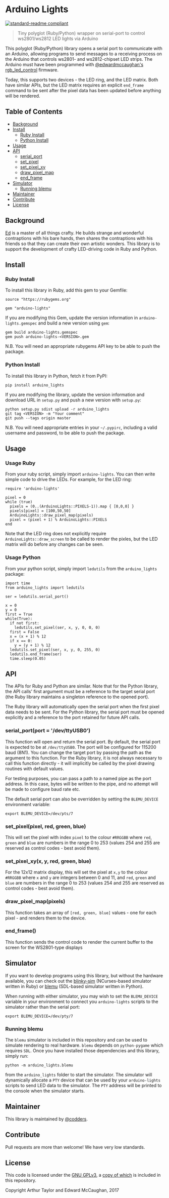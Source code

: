 # Arduino Lights

[![standard-readme compliant](https://img.shields.io/badge/readme%20style-standard-brightgreen.svg?style=flat-square)](https://github.com/RichardLitt/standard-readme)

> Tiny polyglot (Ruby/Python) wrapper on serial-port to control ws2801/ws2812 LED lights via Arduino

This polyglot (Ruby/Python) library opens a serial port to communicate with an Arduino, allowing programs to send messages to a receiving process on the Arduino that controls ws2801- and ws2812-chipset LED strips. The Arduino must have been programmed with [@edwardmccaughan's](https://github.com/edwardmccaughan) [rgb_led_control](https://github.com/edwardmccaughan/rgb_led_control) firmware.

Today, this supports two devices - the LED ring, and the LED matrix. Both have similar APIs, but the LED matrix requires an explicit `end_frame` command to be sent after the pixel data has been updated before anything will be rendered.

## Table of Contents

 - [Background](#background)
 - [Install](#install)
   - [Ruby Install](#ruby-install)
   - [Python Install](#python-install)
 - [Usage](#usage)
 - [API](#api)
   - [serial_port](#serial_portport--devttyusb0)
   - [set_pixel](#set_pixelpixel-red-green-blue)
   - [set_pixel_xy](#set_pixel_xyx-y-red-green-blue)
   - [draw_pixel_map](#draw_pixel_mappixels)
   - [end_frame](#end_frame)
 - [Simulator](#simulator)
   - [Running blemu](#running-blemu)
 - [Maintainer](#maintainer)
 - [Contribute](#contribute)
 - [License](#license)

## Background

[Ed](https://github.com/edwardmccaughan) is a master of all things crafty. He builds strange and wonderful contraptions with his bare hands, then shares the contraptions with his friends so that they can create their own artistic wonders. This library is to support the development of crafty LED-driving code in Ruby and Python.

## Install

### Ruby Install

To install this library in Ruby, add this gem to your Gemfile:

```
source "https://rubygems.org"

gem "arduino-lights"
```

If you are modifying this Gem, update the version information in `arduino-lights.gemspec` and build a new version using `gem`:

```
gem build arduino-lights.gemspec
gem push arduino-lights-<VERSION>.gem
```

N.B. You will need an appropriate rubygems API key to be able to push the package.

### Python Install

To install this library in Python, fetch it from PyPI:

```
pip install arduino_lights
```

If you are modifying the library, update the version information and download URL in `setup.py` and push a new version with `setup.py`:

```
python setup.py sdist upload -r arduino_lights
git tag <VERSION> -m "Your comment"
git push --tags origin master

```

N.B. You will need appropriate entries in your `~/.pypirc`, including a valid username and password, to be able to push the package.

## Usage

### Usage Ruby

From your ruby script, simply import `arduino-lights`. You can then write simple code to drive the LEDs. For example, for the LED ring:

```
require 'arduino-lights'

pixel = 0
while (true)
  pixels = (0..(ArduinoLights::PIXELS-1)).map { [0,0,0] }
  pixels[pixel] = [100,50,50]
  ArduinoLights::draw_pixel_map(pixels)
  pixel = (pixel + 1) % ArduinoLights::PIXELS
end

```

Note that the LED ring does not explicitly require `ArduinoLights::draw_screen` to be called to render the pixles, but the LED matrix will do before any changes can be seen. 

### Usage Python

From your python script, simply import `ledutils` from the `arduino_lights` package:

```
import time
from arduino_lights import ledutils

ser = ledutils.serial_port()

x = 0
y = 0
first = True
while(True):
  if not first:
    ledutils.set_pixel(ser, x, y, 0, 0, 0)
  first = False
  x = (x + 1) % 12
  if x == 0:
    y = (y + 1) % 12
  ledutils.set_pixel(ser, x, y, 0, 255, 0)
  ledutils.end_frame(ser)
  time.sleep(0.05)

```

## API

The APIs for Ruby and Python are similar. Note that for the Python library, the API calls' first argument must be a reference to the target serial port (the Ruby library maintains a singleton reference to the opened port).

The Ruby library will automatically open the serial port when the first pixel data needs to be sent. For the Python library, the serial port must be opened explicitly and a reference to the port retained for future API calls.

### serial_port(port = '/dev/ttyUSB0')

This function will open and return the serial port. By default, the serial port is expected to be at `/dev/ttyUSB0`. The port will be configured for 115200 baud (8N1). You can change the target port by passing the path as the argument to this function. For the Ruby library, it is not always necessary to call this function directly - it will implicitly be called by the pixel drawing routines with default values.

For testing purposes, you can pass a path to a named pipe as the port address. In this case, bytes will be written to the pipe, and no attempt will be made to configure baud rate etc.

The default serial port can also be overridden by setting the `BLEMU_DEVICE` environment variable:

```
export BLEMU_DEVICE=/dev/pts/7
```

### set_pixel(pixel, red, green, blue)

This will set the pixel with index `pixel` to the colour `#RRGGBB` where `red`, `green` and `blue` are numbers in the range 0 to 253 (values 254 and 255 are reserved as control codes - best avoid them).

### set_pixel_xy(x, y, red, green, blue)

For the 12x12 matrix display, this will set the pixel at `x,y` to the colour `#RRGGBB` where `x` and `y` are integers between 0 and 11, and `red`, `green` and `blue` are numbers in the range 0 to 253 (values 254 and 255 are reserved as control codes - best avoid them).

### draw_pixel_map(pixels)

This function takes an array of `[red, green, blue]` values - one for each pixel - and renders them to the device.

### end_frame()

This function sends the control code to render the current buffer to the screen for the WS2801-type displays

## Simulator

If you want to develop programs using this library, but without the hardware available, you can check out the [blinky-sim](https://github.com/craftcodiness/blinky-sim) (NCurses-based simulator written in Ruby) or [blemu](arduino_lights/blemu.py) (SDL-based simulator written in Python). 

When running with either simulator, you may wish to set the `BLEMU_DEVICE` variable in your environment to connect you `arduino-lights` scripts to the simulator rather than the serial port:

```
export BLEMU_DEVICE=/dev/pty/7
```  

### Running blemu

The `blemu` simulator is included in this repository and can be used to simulate rendering to real hardware. `blemu` depends on `python-pygame` which requires `SDL`. Once you have installed those dependencies and this library, simply run:

```
python -m arduino_lights.blemu
```

from the `arduino_lights` folder to start the simulator. The simulator will dynamically allocate a `PTY` device that can be used by your `arduino-lights` scripts to send LED data to the simulator. The `PTY` address will be printed to the console when the simulator starts.

## Maintainer

This library is maintained by [@codders](https://github.com/codders).

## Contribute

Pull requests are more than welcome! We have very low standards.

## License

This code is licensed under the [GNU GPLv3](https://www.gnu.org/licenses/gpl.txt), a [copy of which](LICENSE) is included in this repository.

Copyright Arthur Taylor and Edward McCaughan, 2017
